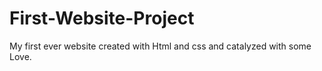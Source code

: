# First-Website-Project
My first ever website created with Html and css and catalyzed with some Love.
